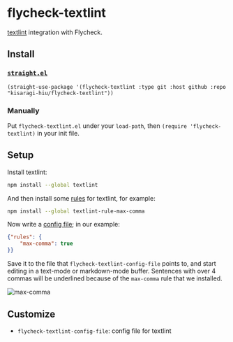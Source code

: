 # flycheck-textlint

[textlint](https://textlint.github.io/) integration with Flycheck.

## Install

### [`straight.el`](https://github.com/raxod502/straight.el)

```elisp
(straight-use-package '(flycheck-textlint :type git :host github :repo "kisaragi-hiu/flycheck-textlint"))
```

### Manually

Put `flycheck-textlint.el` under your `load-path`, then `(require 'flycheck-textlint)` in your init file.

## Setup

Install textlint:

```sh
npm install --global textlint
```

And then install some [rules](https://github.com/textlint/textlint/wiki/Collection-of-textlint-rule) for textlint, for example:

```sh
npm install --global textlint-rule-max-comma
```

Now write a [config file](https://textlint.github.io/docs/configuring.html); in our example:

```json
{"rules": {
    "max-comma": true
}}
```

Save it to the file that `flycheck-textlint-config-file` points to, and start editing in a text-mode or markdown-mode buffer. Sentences with over 4 commas will be underlined because of the `max-comma` rule that we installed.

![max-comma](https://github.com/kisaragi-hiu/flycheck-textlint/blob/master/max-comma.jpg)

## Customize

- `flycheck-textlint-config-file`: config file for textlint
